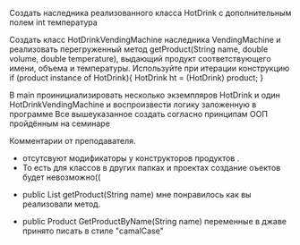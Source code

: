 Создать наследника реализованного класса HotDrink
с дополнительным полем int температура

Создать класс HotDrinkVendingMachine наследника VendingMachine
и реализовать перегруженный метод getProduct(String name,
double volume, double temperature), выдающий продукт
соответствующего имени, объема и температуры. 
Используйте при итерации конструкцию 
if
(product instance of HotDrink){ HotDrink ht = (HotDrink) product; }

В main проинициализировать несколько экземпляров HotDrink
и один HotDrinkVendingMachine и воспроизвести логику заложенную в программе
Все вышеуказанное создать согласно принципам ООП пройдённым на семинаре


Комментарии от преподавателя.
- отсутсвуют модификаторы у конструкторов продуктов . 
- То есть для классов в других папках и проектах создание оъектов будет невозможно((
+ public List<HotDrink> getProduct(String name)
  мне понравилось как вы реализовали метод.
- public Product GetProductByName(String name)
  переменные в джаве принято писать в стиле "camalCase"